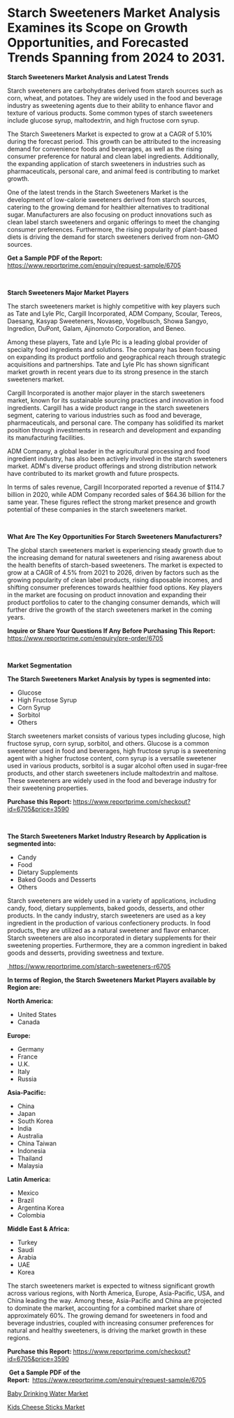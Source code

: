 <p><h1>Starch Sweeteners Market Analysis Examines its Scope on Growth Opportunities, and Forecasted Trends Spanning from 2024 to 2031.</h1></p><p><strong>Starch Sweeteners Market Analysis and Latest Trends</strong></p>
<p><p>Starch sweeteners are carbohydrates derived from starch sources such as corn, wheat, and potatoes. They are widely used in the food and beverage industry as sweetening agents due to their ability to enhance flavor and texture of various products. Some common types of starch sweeteners include glucose syrup, maltodextrin, and high fructose corn syrup.</p><p>The Starch Sweeteners Market is expected to grow at a CAGR of 5.10% during the forecast period. This growth can be attributed to the increasing demand for convenience foods and beverages, as well as the rising consumer preference for natural and clean label ingredients. Additionally, the expanding application of starch sweeteners in industries such as pharmaceuticals, personal care, and animal feed is contributing to market growth.</p><p>One of the latest trends in the Starch Sweeteners Market is the development of low-calorie sweeteners derived from starch sources, catering to the growing demand for healthier alternatives to traditional sugar. Manufacturers are also focusing on product innovations such as clean label starch sweeteners and organic offerings to meet the changing consumer preferences. Furthermore, the rising popularity of plant-based diets is driving the demand for starch sweeteners derived from non-GMO sources.</p></p>
<p><strong>Get a Sample PDF of the Report:&nbsp;</strong> <a href="https://www.reportprime.com/enquiry/request-sample/6705">https://www.reportprime.com/enquiry/request-sample/6705</a></p>
<p>&nbsp;</p>
<p><strong>Starch Sweeteners Major Market Players</strong></p>
<p><p>The starch sweeteners market is highly competitive with key players such as Tate and Lyle Plc, Cargill Incorporated, ADM Company, Scoular, Tereos, Daesang, Kasyap Sweeteners, Novasep, Vogelbusch, Showa Sangyo, Ingredion, DuPont, Galam, Ajinomoto Corporation, and Beneo.</p><p>Among these players, Tate and Lyle Plc is a leading global provider of specialty food ingredients and solutions. The company has been focusing on expanding its product portfolio and geographical reach through strategic acquisitions and partnerships. Tate and Lyle Plc has shown significant market growth in recent years due to its strong presence in the starch sweeteners market.</p><p>Cargill Incorporated is another major player in the starch sweeteners market, known for its sustainable sourcing practices and innovation in food ingredients. Cargill has a wide product range in the starch sweeteners segment, catering to various industries such as food and beverage, pharmaceuticals, and personal care. The company has solidified its market position through investments in research and development and expanding its manufacturing facilities.</p><p>ADM Company, a global leader in the agricultural processing and food ingredient industry, has also been actively involved in the starch sweeteners market. ADM's diverse product offerings and strong distribution network have contributed to its market growth and future prospects.</p><p>In terms of sales revenue, Cargill Incorporated reported a revenue of $114.7 billion in 2020, while ADM Company recorded sales of $64.36 billion for the same year. These figures reflect the strong market presence and growth potential of these companies in the starch sweeteners market.</p></p>
<p>&nbsp;</p>
<p><strong>What Are The Key Opportunities For Starch Sweeteners Manufacturers?</strong></p>
<p><p>The global starch sweeteners market is experiencing steady growth due to the increasing demand for natural sweeteners and rising awareness about the health benefits of starch-based sweeteners. The market is expected to grow at a CAGR of 4.5% from 2021 to 2026, driven by factors such as the growing popularity of clean label products, rising disposable incomes, and shifting consumer preferences towards healthier food options. Key players in the market are focusing on product innovation and expanding their product portfolios to cater to the changing consumer demands, which will further drive the growth of the starch sweeteners market in the coming years.</p></p>
<p><strong>Inquire or Share Your Questions If Any Before Purchasing This Report:</strong> <a href="https://www.reportprime.com/enquiry/pre-order/6705">https://www.reportprime.com/enquiry/pre-order/6705</a></p>
<p>&nbsp;</p>
<p><strong>Market Segmentation</strong></p>
<p><strong>The Starch Sweeteners Market Analysis by types is segmented into:</strong></p>
<p><ul><li>Glucose</li><li>High Fructose Syrup</li><li>Corn Syrup</li><li>Sorbitol</li><li>Others</li></ul></p>
<p><p>Starch sweeteners market consists of various types including glucose, high fructose syrup, corn syrup, sorbitol, and others. Glucose is a common sweetener used in food and beverages, high fructose syrup is a sweetening agent with a higher fructose content, corn syrup is a versatile sweetener used in various products, sorbitol is a sugar alcohol often used in sugar-free products, and other starch sweeteners include maltodextrin and maltose. These sweeteners are widely used in the food and beverage industry for their sweetening properties.</p></p>
<p><strong>Purchase this Report:&nbsp;</strong><a href="https://www.reportprime.com/checkout?id=6705&price=3590">https://www.reportprime.com/checkout?id=6705&price=3590</a></p>
<p>&nbsp;</p>
<p><strong>The Starch Sweeteners Market Industry Research by Application is segmented into:</strong></p>
<p><ul><li>Candy</li><li>Food</li><li>Dietary Supplements</li><li>Baked Goods and Desserts</li><li>Others</li></ul></p>
<p><p>Starch sweeteners are widely used in a variety of applications, including candy, food, dietary supplements, baked goods, desserts, and other products. In the candy industry, starch sweeteners are used as a key ingredient in the production of various confectionery products. In food products, they are utilized as a natural sweetener and flavor enhancer. Starch sweeteners are also incorporated in dietary supplements for their sweetening properties. Furthermore, they are a common ingredient in baked goods and desserts, providing sweetness and texture.</p></p>
<p><a href="https://www.reportprime.com/starch-sweeteners-r6705">&nbsp;https://www.reportprime.com/starch-sweeteners-r6705</a></p>
<p><strong>In terms of Region, the Starch Sweeteners Market Players available by Region are:</strong></p>
<p>
    <p> <strong> North America: </strong>
        <ul>
            <li>United States</li>
            <li>Canada</li>
        </ul>
        </p> 
    <p> <strong> Europe: </strong>
        <ul>
            <li>Germany</li>
            <li>France</li>
            <li>U.K.</li>
            <li>Italy</li>
            <li>Russia</li>
        </ul>
        </p> 
    <p> <strong> Asia-Pacific: </strong>
        <ul>
            <li>China</li>
            <li>Japan</li>
            <li>South Korea</li>
            <li>India</li>
            <li>Australia</li>
            <li>China Taiwan</li>
            <li>Indonesia</li>
            <li>Thailand</li>
            <li>Malaysia</li>
        </ul>
        </p> 
    <p> <strong> Latin America: </strong>
        <ul>
            <li>Mexico</li>
            <li>Brazil</li>
            <li>Argentina Korea</li>
            <li>Colombia</li>
        </ul>
        </p> 
    <p> <strong> Middle East & Africa: </strong>
        <ul>
            <li>Turkey</li>
            <li>Saudi</li>
            <li>Arabia</li>
            <li>UAE</li>
            <li>Korea</li>
        </ul>
    </p>
    </p>
<p><p>The starch sweeteners market is expected to witness significant growth across various regions, with North America, Europe, Asia-Pacific, USA, and China leading the way. Among these, Asia-Pacific and China are projected to dominate the market, accounting for a combined market share of approximately 60%. The growing demand for sweeteners in food and beverage industries, coupled with increasing consumer preferences for natural and healthy sweeteners, is driving the market growth in these regions.</p></p>
<p><strong>Purchase this Report: </strong><a href="https://www.reportprime.com/checkout?id=6705&price=3590">https://www.reportprime.com/checkout?id=6705&price=3590</a></p>
<p>&nbsp;<strong>Get a Sample PDF of the Report:&nbsp;&nbsp;</strong><a href="https://www.reportprime.com/enquiry/request-sample/6705">https://www.reportprime.com/enquiry/request-sample/6705</a></p>
<p><strong></strong></p>
<p><p><a href="https://github.com/RoccoManning/Market-Research-Report-List-6/blob/main/baby-drinking-water-market.md">Baby Drinking Water Market</a></p><p><a href="https://github.com/gulaimolin/Market-Research-Report-List-6/blob/main/kids-cheese-sticks-market.md">Kids Cheese Sticks Market</a></p></p>
